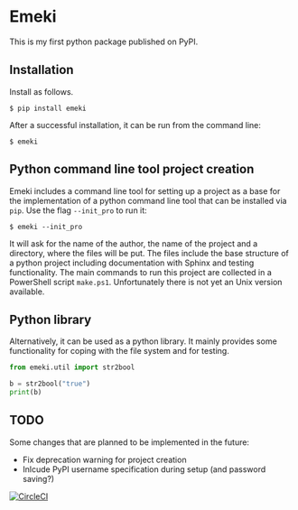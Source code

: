 # Emeki

This is my first python package published on PyPI.

## Installation

Install as follows.

```
$ pip install emeki
```

After a successful installation, it can be run from
the command line:

```
$ emeki
```

## Python command line tool project creation

Emeki includes a command line tool for setting up a 
project as a base for the implementation of a python command line tool
that can be installed via `pip`. Use the flag `--init_pro`
to run it:

```
$ emeki --init_pro
```

It will ask for the name of the author, the name of the 
project and a directory, where the files will be put.
The files include the base structure of a python project
including documentation with Sphinx and testing functionality.
The main commands to run this project are collected in a PowerShell
script `make.ps1`. Unfortunately there is not yet an Unix version available.

## Python library

Alternatively, it can be used as a python library. It mainly provides
some functionality for coping with the file system and for
testing. 

```python
from emeki.util import str2bool

b = str2bool("true")
print(b)
```

## TODO

Some changes that are planned to be implemented in the future:

- Fix deprecation warning for project creation
- Inlcude PyPI username specification during setup (and password saving?)

[![CircleCI](https://circleci.com/gh/chbauman/emeki.svg?style=svg)](https://circleci.com/gh/chbauman/emeki)
